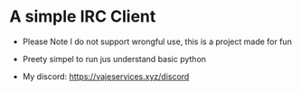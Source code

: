 # A simple IRC Client

+ Please Note I do not support wrongful use, this is a project made for fun

+ Preety simpel to run jus understand basic python

+ My discord: https://vajeservices.xyz/discord
